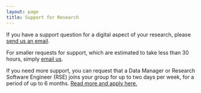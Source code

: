 ```yaml
---
layout: page
title: Support for Research
---
```

If you have a support question for a digital aspect of your research, please [send us an email](mailto:dcc@tudelft.nl).

For smaller requests for support, which are estimated to take less than 30 hours, simply [email us](mailto:dcc@tudelft.nl).

If you need more support, you can request that a Data Manager or Research Software Engineer (RSE) joins your group for up to two days per week, for a period of up to 6 months. 
[Read more and apply here.](assignment-application.html)
